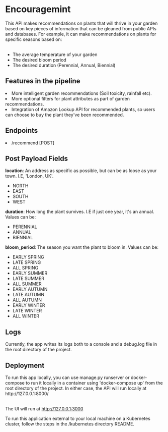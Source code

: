 <h1>Encouragemint</h1>
This API makes recommendations on plants that will thrive in your garden based on key pieces of information that can be 
gleaned from public APIs and databases. For example, it can make recommendations on plants for specific seasons 
based on:</br></br>
<ul>
    <li>The average temperature of your garden</li>
    <li>The desired bloom period</li>
    <li>The desired duration (Perennial, Annual, Biennial)</li>
</ul>

<h2>Features in the pipeline</h2>
<li>More intelligent garden recommendations (Soil toxicity, rainfall etc).</li>
<li>More optional filters for plant attributes as part of garden recommendations.</li>
<li>Integration of Amazon Lookup API for recommended plants, so users can choose to buy the plant they've been 
recommended.</li>

<h2>Endpoints</h2>
<li>/recommend [POST]</li>

<h2>Post Payload Fields</h2>
    <b>location</b>: An address as specific as possible, but can be as loose as your town. I.E, 'London, UK'.</br>
    <ul>
        <li>NORTH</li>
        <li>EAST</li>
        <li>SOUTH</li>
        <li>WEST</li>
    </ul>
    <b>duration</b>: How long the plant survives. I.E if just one year, it's an annual. Values can be:
    <ul><li>PERENNIAL</li>
        <li>ANNUAL</li>
        <li>BIENNIAL</li></ul>
    <b>bloom_period</b>: The season you want the plant to bloom in. Values can be: </br>
    <ul>
        <li>EARLY SPRING</li>
        <li>LATE SPRING</li> 
        <li>ALL SPRING</li>
        <li>EARLY SUMMER</li>
        <li>LATE SUMMER</li>
        <li>ALL SUMMER</li>
        <li>EARLY AUTUMN</li>
        <li>LATE AUTUMN</li>
        <li>ALL AUTUMN</li>
        <li>EARLY WINTER</li>
        <li>LATE WINTER</li>
        <li>ALL WINTER</li>
    </ul>

<h2>Logs</h2>
Currently, the app writes its logs both to a console and a debug.log file in the root directory of the project.

<h2>Deployment</h2>
To run this app locally, you can use manage.py runserver or docker-compose to run it locally in a container using
'docker-compose up' from the root directory of the project. In either case, the API will run locally at
http://127.0.0.1:8000/</br></br>

The UI will run at http://127.0.0.1:3000

To run this application external to your local machine on a Kubernetes cluster, follow the steps in the
/kubernetes directory README.


